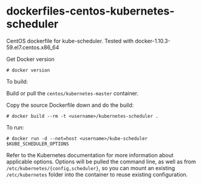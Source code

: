 dockerfiles-centos-kubernetes-scheduler
=======================================

CentOS dockerfile for kube-scheduler.  Tested with docker-1.10.3-59.el7.centos.x86_64

Get Docker version
```
# docker version
```

To build:

Build or pull the `centos/kubernetes-master` container.

Copy the source Dockerfile down and do the build:
```
# docker build --rm -t <username>/kubernetes-scheduler .
```

To run:

```
# docker run -d --net=host <username>/kube-scheduler $KUBE_SCHEDULER_OPTIONS
```

Refer to the Kubernetes documentation for more information about applicable options.
Options will be pulled the command line, as well as from `/etc/kubernetes/{config,scheduler}`,
so you can mount an existing `/etc/kubernetes` folder into the container to reuse existing
configuration.

